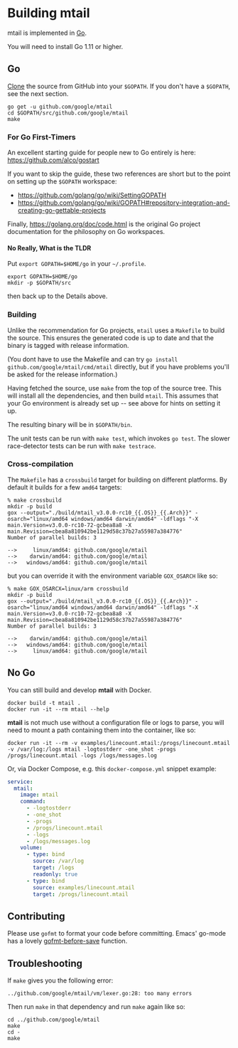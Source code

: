 # Building mtail

mtail is implemented in [Go](http://golang.org).

You will need to install Go 1.11 or higher.

## Go

[Clone](http://github.com/google/mtail) the source from GitHub into your `$GOPATH`.  If you don't have a `$GOPATH`, see the next section.

```
go get -u github.com/google/mtail
cd $GOPATH/src/github.com/google/mtail
make
```

### For Go First-Timers

An excellent starting guide for people new to Go entirely is here: https://github.com/alco/gostart

If you want to skip the guide, these two references are short but to the point
on setting up the `$GOPATH` workspace:

* https://github.com/golang/go/wiki/SettingGOPATH
* https://github.com/golang/go/wiki/GOPATH#repository-integration-and-creating-go-gettable-projects

Finally, https://golang.org/doc/code.html is the original Go project
documentation for the philosophy on Go workspaces.

#### No Really, What is the TLDR

Put `export GOPATH=$HOME/go` in your `~/.profile`.

```
export GOPATH=$HOME/go
mkdir -p $GOPATH/src
```

then back up to the Details above.

### Building

Unlike the recommendation for Go projects, `mtail` uses a `Makefile` to build the source.  This ensures the generated code is up to date and that the binary is tagged with release information.

(You dont have to use the Makefile and can try `go install github.com/google/mtail/cmd/mtail` directly, but if you have problems you'll be asked for the release information.)

Having fetched the source, use `make` from the top of the source tree.  This will install all the dependencies, and then build `mtail`.  This assumes that your Go environment is already set up -- see above for hints on setting it up.

The resulting binary will be in `$GOPATH/bin`.

The unit tests can be run with `make test`, which invokes `go test`.  The slower race-detector tests can be run with `make testrace`.

### Cross-compilation

The `Makefile` has a `crossbuild` target for building on different platforms.  By default it builds for a few `amd64` targets:

```
% make crossbuild
mkdir -p build
gox --output="./build/mtail_v3.0.0-rc10_{{.OS}}_{{.Arch}}" -osarch="linux/amd64 windows/amd64 darwin/amd64" -ldflags "-X main.Version=v3.0.0-rc10-72-gcbea8a8 -X main.Revision=cbea8a810942be1129d58c37b27a55987a384776"
Number of parallel builds: 3

-->     linux/amd64: github.com/google/mtail
-->    darwin/amd64: github.com/google/mtail
-->   windows/amd64: github.com/google/mtail
```

but you can override it with the environment variable `GOX_OSARCH` like so:

```
% make GOX_OSARCX=linux/arm crossbuild
mkdir -p build
gox --output="./build/mtail_v3.0.0-rc10_{{.OS}}_{{.Arch}}" -osarch="linux/amd64 windows/amd64 darwin/amd64" -ldflags "-X main.Version=v3.0.0-rc10-72-gcbea8a8 -X main.Revision=cbea8a810942be1129d58c37b27a55987a384776"
Number of parallel builds: 3

-->    darwin/amd64: github.com/google/mtail
-->   windows/amd64: github.com/google/mtail
-->     linux/amd64: github.com/google/mtail
```

## No Go

You can still build and develop **mtail** with Docker.

```
docker build -t mtail .
docker run -it --rm mtail --help
```

**mtail** is not much use without a configuration file or logs to parse, you will need to mount a path containing them into the container, like so:

```
docker run -it --rm -v examples/linecount.mtail:/progs/linecount.mtail -v /var/log:/logs mtail -logtostderr -one_shot -progs /progs/linecount.mtail -logs /logs/messages.log
```

Or, via Docker Compose, e.g. this `docker-compose.yml` snippet example:

```yaml
service:
  mtail:
    image: mtail
    command:
      - -logtostderr
      - -one_shot
      - -progs
      - /progs/linecount.mtail
      - -logs
      - /logs/messages.log
    volume:
      - type: bind
        source: /var/log
        target: /logs
        readonly: true
      - type: bind
        source: examples/linecount.mtail
        target: /progs/linecount.mtail
```

## Contributing

Please use `gofmt` to format your code before committing.  Emacs' go-mode has a lovely [gofmt-before-save](http://golang.org/misc/emacs/go-mode.el) function.

## Troubleshooting

If `make` gives you the following error:

```
../github.com/google/mtail/vm/lexer.go:28: too many errors
```

Then run `make` in that dependency and run `make` again like so:

```
cd ../github.com/google/mtail
make
cd -
make
```
